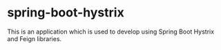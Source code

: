 # spring-boot-hystrix
This is an application which is used to develop using Spring Boot Hystrix and Feign libraries.
